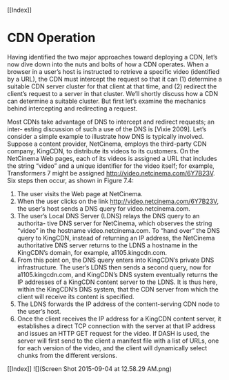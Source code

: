 [[Index]] 

# CDN Operation

Having identified the two major approaches toward deploying a CDN, let’s now dive down into the nuts and bolts of how a CDN operates. When a browser in a user’s host is instructed to retrieve a specific video (identified by a URL), the CDN must intercept the request so that it can (1) determine a suitable CDN server cluster for that client at that time, and (2) redirect the client’s request to a server in that cluster. We’ll shortly discuss how a CDN can determine a suitable cluster. But first let’s examine the mechanics behind intercepting and redirecting a request.

Most CDNs take advantage of DNS to intercept and redirect requests; an inter- esting discussion of such a use of the DNS is [Vixie 2009]. Let’s consider a simple example to illustrate how DNS is typically involved. Suppose a content provider, NetCinema, employs the third-party CDN company, KingCDN, to distribute its videos to its customers. On the NetCinema Web pages, each of its videos is assigned a URL that includes the string “video” and a unique identifier for the video itself; for example, Transformers 7 might be assigned http://video.netcinema.com/6Y7B23V. Six steps then occur, as shown in Figure 7.4:

1. The user visits the Web page at NetCinema.
2. When the user clicks on the link http://video.netcinema.com/6Y7B23V, the
user’s host sends a DNS query for video.netcinema.com.
3. The user’s Local DNS Server (LDNS) relays the DNS query to an authorita- tive DNS server for NetCinema, which observes the string “video” in the hostname video.netcinema.com. To “hand over” the DNS query to KingCDN, instead of returning an IP address, the NetCinema authoritative DNS server returns to the LDNS a hostname in the KingCDN’s domain, for example, a1105.kingcdn.com.
4. From this point on, the DNS query enters into KingCDN’s private DNS infrastructure. The user’s LDNS then sends a second query, now for a1105.kingcdn.com, and KingCDN’s DNS system eventually returns the IP addresses of a KingCDN content server to the LDNS. It is thus here, within the KingCDN’s DNS system, that the CDN server from which the client will receive its content is specified.
5. The LDNS forwards the IP address of the content-serving CDN node to the user’s host.
6. Once the client receives the IP address for a KingCDN content server, it establishes a direct TCP connection with the server at that IP address and issues an HTTP GET request for the video. If DASH is used, the server will first send to the client a manifest file with a list of URLs, one for each version of the video, and the client will dynamically select chunks from the different versions. 


[[Index]] 
![](Screen Shot 2015-09-04 at 12.58.29 AM.png)